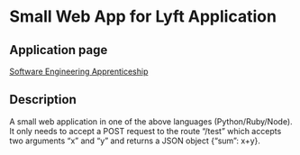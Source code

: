 # Small Web App for Lyft Application

## Application page
[Software Engineering Apprenticeship](https://www.lyft.com/jobs/software-engineering-apprenticeship)

## Description
A small web application in one of the above languages (Python/Ruby/Node). It only needs to accept a POST request to the route “/test” which accepts two arguments “x” and “y” and returns a JSON object {“sum”: x+y}.
